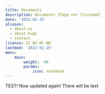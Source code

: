 ```yaml
---
title: Documents
description: Documents [Page not finished]
date: '2022-01-25'
aliases:
  - about-us
  - about-hugo
  - contact
license: CC BY-NC-ND
lastmod: '2022-01-25'
menu:
    main: 
        weight: -90
        params:
            icon: notebook
---
```


TEST! Now updated again! There will be text